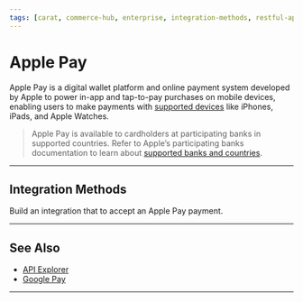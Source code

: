 ```yaml
---
tags: [carat, commerce-hub, enterprise, integration-methods, restful-api, hosted-payment-page, in-app, web, online, apple-pay, wallet, mobile, getting-started]
---
```


# Apple Pay

Apple Pay is a digital wallet platform and online payment system developed by Apple to power in-app and tap-to-pay purchases on mobile devices, enabling users to make payments with [supported devices](https://support.apple.com/en-us/HT208531) like iPhones, iPads, and Apple Watches.

<!-- theme: info -->
> Apple Pay is available to cardholders at participating banks in supported countries. Refer to Apple’s participating banks documentation to learn about [supported banks and countries](https://support.apple.com/en-us/HT204916).

---

## Integration Methods

Build an integration that to accept an Apple Pay payment.

<!-- type: row -->

<!-- type: card
title: Web: RESTful API
description: Commerce Hub's RESTful API integration allows the merchant to create a custom UI integration with Apple Pay.
link: ?path=docs/Online-Mobile-Digital/Wallets-AltPayments/Apple-Pay/Apple-Pay-Web-REST.md
-->

<!-- type: card
title: Web: Hosted Payment Page
description: Commerce Hub's Hosted Payment Page integration removes the PCI Compliance requirement on the merchant server by handling the payment processing form on Commerce Hub's secure server.
link: 
-->

<!-- type: card
title: In-App Integration
description: Commerce Hub's RESTful API integration allows the merchant to create a custom App integration with Apple Pay.
link: ?path=docs/Online-Mobile-Digital/Wallets-AltPayments/Apple-Pay/Apple-Pay-App.md
-->

<!-- type: row-end -->

---

## See Also

- [API Explorer](../api/?type=post&path=/payments/v1/charges)
- [Google Pay](?path=docs/Online-Mobile-Digital/Wallets-AltPayments/Google-Pay/Google-Pay.md)
<!---
- [Samsung Pay](?path=docs/Online-Mobile-Digital/Wallets-AltPayments/Samsung-Pay/Samsung-Pay.md)
-->

---
